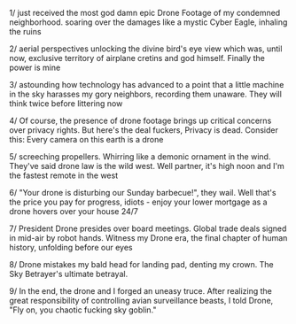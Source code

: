 1/ just received the most god damn epic Drone Footage of my condemned neighborhood. soaring over the damages like a mystic Cyber Eagle, inhaling the ruins

2/ aerial perspectives unlocking the divine bird's eye view which was, until now, exclusive territory of airplane cretins and god himself. Finally the power is mine

3/ astounding how technology has advanced to a point that a little machine in the sky harasses my gory neighbors, recording them unaware. They will think twice before littering now

4/ Of course, the presence of drone footage brings up critical concerns over privacy rights. But here's the deal fuckers,  Privacy is dead. Consider this: Every camera on this earth is a drone

5/ screeching propellers. Whirring like a demonic ornament in the wind. They've said drone law is the wild west. Well partner, it's high noon and I'm the fastest remote in the west

6/ "Your drone is disturbing our Sunday barbecue!", they wail. Well that's the price you pay for progress, idiots - enjoy your lower mortgage as a drone hovers over your house 24/7

7/ President Drone presides over board meetings. Global trade deals signed in mid-air by robot hands. Witness my Drone era, the final chapter of human history, unfolding before our eyes

8/ Drone mistakes my bald head for landing pad, denting my crown. The Sky Betrayer's ultimate betrayal.

9/ In the end, the drone and I forged an uneasy truce. After realizing the great responsibility of controlling avian surveillance beasts, I told Drone, "Fly on, you chaotic fucking sky goblin."